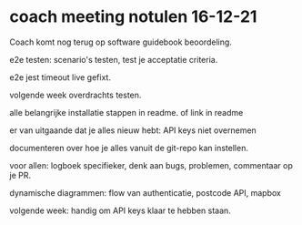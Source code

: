 # coach meeting notulen 16-12-21

Coach komt nog terug op software guidebook beoordeling.

e2e testen: scenario's testen, test je acceptatie criteria.

e2e jest timeout live gefixt.

volgende week overdrachts testen.

alle belangrijke installatie stappen in readme. of link in readme

er van uitgaande dat je alles nieuw hebt: API keys niet overnemen

documenteren over hoe je alles vanuit de git-repo kan instellen.

voor allen: logboek specifieker, denk aan bugs, problemen, commentaar op je PR.

dynamische diagrammen: flow van authenticatie, postcode API, mapbox

volgende week: handig om API keys klaar te hebben staan.
